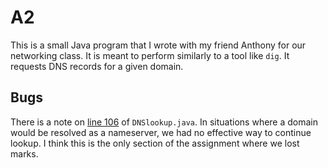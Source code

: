 # A2
This is a small Java program that I wrote with my friend Anthony for our networking class. It is meant to perform similarly to a tool like `dig`. It requests DNS records for a given domain.

## Bugs
There is a note on [line 106](https://github.com/arawde/JavaDig/blob/master/DNSlookup.java#L106) of `DNSlookup.java`. In situations where a domain would be resolved as a nameserver, we had no effective way to continue lookup. I think this is the only section of the assignment where we lost marks.


